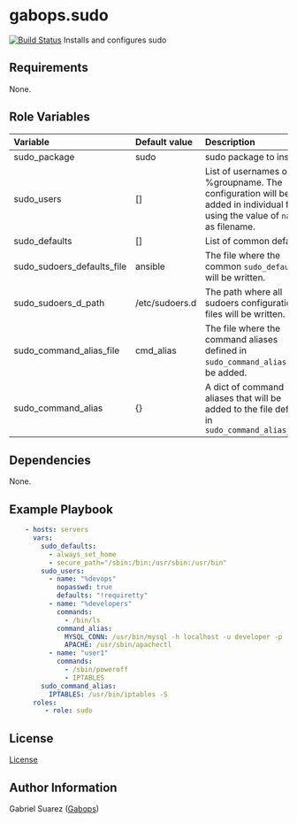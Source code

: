 gabops.sudo
==============
[![Build Status](https://travis-ci.org/gabops/ansible-role-sudo.svg?branch=master)](https://travis-ci.org/gabops/ansible-role-sudo)
Installs and configures sudo

Requirements
------------

None.

Role Variables
--------------

| Variable | Default value | Description |
| :--- | :--- | :--- |
| sudo_package | sudo | sudo package to install. |
| sudo_users | [] | List of usernames or %groupname. The configuration will be added in individual files using the value of `name` as filename. |
| sudo_defaults | [] | List of common defaults. |
| sudo_sudoers_defaults_file | ansible | The file where the common `sudo_defaults` will be written. |
| sudo_sudoers_d_path | /etc/sudoers.d | The path where all sudoers configuration files will be written. |
| sudo_command_alias_file | cmd_alias | The file where the command aliases defined in `sudo_command_alias` will be added. |
| sudo_command_alias | {} | A dict of command aliases that will be added to the file defined in `sudo_command_alias_file` |

Dependencies
------------

None.

Example Playbook
----------------

```yaml
    - hosts: servers
      vars:
        sudo_defaults:
          - always_set_home
          - secure_path="/sbin:/bin:/usr/sbin:/usr/bin"
        sudo_users:
          - name: "%devops"
            nopasswd: true
            defaults: "!requiretty"
          - name: "%developers"
            commands:
              - /bin/ls
            command_alias:
              MYSQL_CONN: /usr/bin/mysql -h localhost -u developer -p
              APACHE: /usr/sbin/apachectl
          - name: "user1"
            commands:
              - /sbin/poweroff
              - IPTABLES
        sudo_command_alias:
          IPTABLES: /usr/bin/iptables -S
      roles:
         - role: sudo

```

License
-------

[License](./LICENSE)

Author Information
------------------

Gabriel Suarez ([Gabops](https://github.com/gabops))
